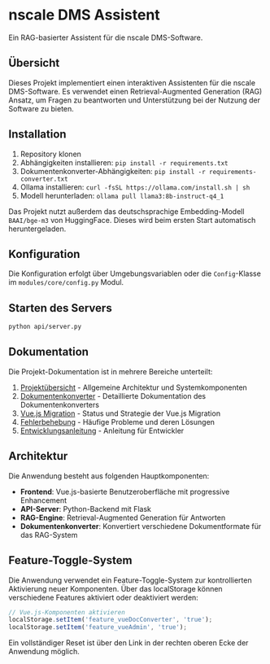 # nscale DMS Assistent

Ein RAG-basierter Assistent für die nscale DMS-Software.

## Übersicht

Dieses Projekt implementiert einen interaktiven Assistenten für die nscale DMS-Software. Es verwendet einen Retrieval-Augmented Generation (RAG) Ansatz, um Fragen zu beantworten und Unterstützung bei der Nutzung der Software zu bieten.

## Installation

1. Repository klonen  
2. Abhängigkeiten installieren: `pip install -r requirements.txt`  
3. Dokumentenkonverter-Abhängigkeiten: `pip install -r requirements-converter.txt`
4. Ollama installieren: `curl -fsSL https://ollama.com/install.sh | sh`  
5. Modell herunterladen: `ollama pull llama3:8b-instruct-q4_1`  

Das Projekt nutzt außerdem das deutschsprachige Embedding-Modell `BAAI/bge-m3` von HuggingFace. Dieses wird beim ersten Start automatisch heruntergeladen.

## Konfiguration

Die Konfiguration erfolgt über Umgebungsvariablen oder die `Config`-Klasse im `modules/core/config.py` Modul.

## Starten des Servers

```bash
python api/server.py
```

## Dokumentation

Die Projekt-Dokumentation ist in mehrere Bereiche unterteilt:

1. [Projektübersicht](01_PROJEKT_OVERVIEW.md) - Allgemeine Architektur und Systemkomponenten
2. [Dokumentenkonverter](02_DOKUMENTENKONVERTER.md) - Detaillierte Dokumentation des Dokumentenkonverters
3. [Vue.js Migration](03_VUE_MIGRATION.md) - Status und Strategie der Vue.js Migration
4. [Fehlerbehebung](04_FEHLERBEHEBUNG.md) - Häufige Probleme und deren Lösungen
5. [Entwicklungsanleitung](05_ENTWICKLUNGSANLEITUNG.md) - Anleitung für Entwickler

## Architektur

Die Anwendung besteht aus folgenden Hauptkomponenten:

- **Frontend**: Vue.js-basierte Benutzeroberfläche mit progressive Enhancement
- **API-Server**: Python-Backend mit Flask
- **RAG-Engine**: Retrieval-Augmented Generation für Antworten
- **Dokumentenkonverter**: Konvertiert verschiedene Dokumentformate für das RAG-System

## Feature-Toggle-System

Die Anwendung verwendet ein Feature-Toggle-System zur kontrollierten Aktivierung neuer Komponenten. Über das localStorage können verschiedene Features aktiviert oder deaktiviert werden:

```javascript
// Vue.js-Komponenten aktivieren
localStorage.setItem('feature_vueDocConverter', 'true');
localStorage.setItem('feature_vueAdmin', 'true');
```

Ein vollständiger Reset ist über den Link in der rechten oberen Ecke der Anwendung möglich.